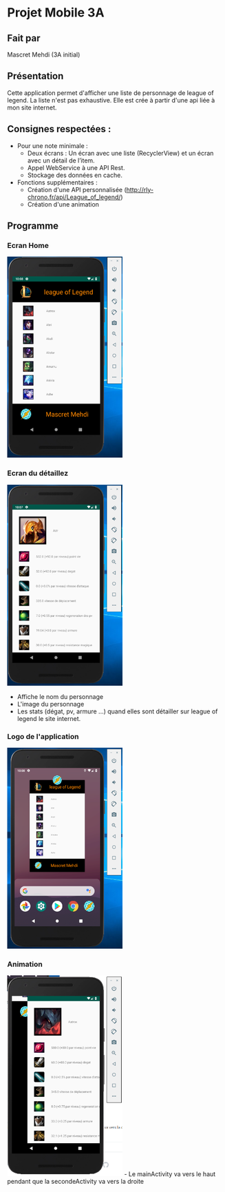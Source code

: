 # Projet Mobile 3A

## Fait par

Mascret Mehdi
(3A initial)

## Présentation

Cette application permet d'afficher une liste de personnage de league of legend. La liste n'est pas exhaustive. Elle est crée à partir d'une api liée à mon site internet.

## Consignes respectées :

- Pour une note minimale :
	- Deux écrans : Un écran avec une liste (RecyclerView) et un écran avec un détail de l’item.
	- Appel WebService à une API Rest.
	- Stockage des données en cache.
- Fonctions supplémentaires :	
	- Création d'une API personnalisée (http://rly-chrono.fr/api/League_of_legend/)
	- Création d'une animation

## Programme

### Ecran Home 

<img src="readme_images/screen.png" width="268" height="467">

### Ecran du détaillez

<img src="readme_images/screen2.png" width="268" height="467">

- Affiche le nom du personnage
- L'image du personnage
- Les stats (dégat, pv, armure ...) quand elles sont détailler sur league of legend le site internet.

### Logo de l'application

<img src="readme_images/screen3.png" width="268" height="467">

### Animation

<img src="readme_images/screen4.PNG" width="268" height="467">
- Le mainActivity va vers le haut pendant que la secondeActivity va vers la droite
